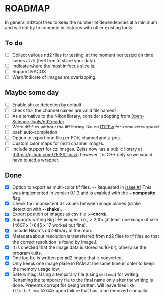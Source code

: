 # ROADMAP

In general nd2tool tries to keep the number of dependencies at a
minimum and will not try to compete in features with other existing
tools.

## To do

- [ ] Collect various nd2 files for testing, at the moment not tested
on time series at all (feel free to share your data).
- [ ] Indicate where the most in focus slice is.
- [ ] Support MACOS
- [ ] Warn/indicate of images are overlapping.

## Maybe some day
- [ ] Enable shake detection by default.
- [ ] check that the channel names are valid file names?
- [ ] As alternative to the Nikon library, consider adopting from
[Open-Science-Tools/nd2reader](https://github.com/Open-Science-Tools/nd2reader).
- [ ] Write tiff files without the tiff library like on
[fTIFFw](https://github.com/elgw/fTIFFw) for some extra speed.
- [ ] bash auto-completion.
- [ ] Option to export one file per FOV, channel and z-pos.
- [ ] Custom color maps for multi channel images.
- [ ] Include support for czi images. Zeiss now has a public library
      at [https://github.com/ZEISS/libczi] however it is C++ only so
      we would have to add a wrapper.

## Done
- [x] Option to export as multi-color tif files. -- Requested in [issue
#1](https://github.com/elgw/nd2tool/issues/1) This was implemented in
version 0.1.3 and is enabled with the **--composite** flag.
- [x] Check for inconsistent dz values between image planes (shake
      detection with **--shake**).
- [x] Export position of images as csv file (**--coord**).
- [x] Supports writing BigTIFF images, i.e., > 2 Gb (at least one
image of size 14607 x 14645 x 17 worked out fine).
- [x] Include Nikon's nd2-library in the repo.
- [x] Metadata about resolution is transferred from nd2 files to tif
files so that the correct resolution is found by ImageJ.
- [x] It is checked that the image data is stored as 16-bit,
otherwise the program quits.
- [x] One log file is written per nd2 image that is converted.
- [x] Only keeps one image plane in RAM at the same time in order to
keep the memory usage low.
- [x] Safe writing: Using a temporary file (using `mkstemp`) for
writing. Renaming the temporary file to the final name only
after the writing is done. Prevents corrupt file being
written. Will leave files like `file.tif_tmp_XXXXXX` upon
failure that has to be removed manually.
